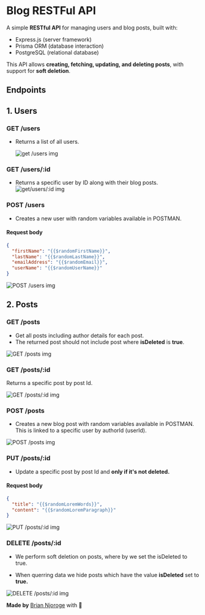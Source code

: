 # Blog RESTFul API

A simple **RESTful API** for managing users and blog posts, built with:

- Express.js (server framework)
- Prisma ORM (database interaction)
- PostgreSQL (relational database)

This API allows **creating, fetching, updating, and deleting posts**, with support for **soft deletion**.

## Endpoints

## 1. Users

### GET /users

- Returns a list of all users.

  ![get /users img](./Assets/get-all-users.PNG)

### GET /users/:id

- Returns a specific user by ID along with their blog posts.
  ![get/users/:id img](./Assets/get-specific-user.PNG)

### POST /users

- Creates a new user with random variables available in POSTMAN.

#### Request body

```json
{
  "firstName": "{{$randomFirstName}}",
  "lastName": "{{$randomLastName}}",
  "emailAddress": "{{$randomEmail}}",
  "userName": "{{$randomUserName}}"
}
```

![POST /users img](./Assets/create-new-user.PNG)

## 2. Posts

### GET /posts

- Get all posts including author details for each post.
- The returned post should not include post where **isDeleted** is **true**.

![GET /posts img](./Assets/get-all-posts.PNG)

### GET /posts/:id

Returns a specific post by post Id.

![GET /posts/:id img](./Assets/get-specific-post.PNG)

### POST /posts

- Creates a new blog post with random variables available in POSTMAN. This is linked to a specific user by authorId (userId).

![POST /posts img](./Assets/create-new-post.PNG)

### PUT /posts/:id

- Update a specific post by post Id and **only if it's not deleted.**

#### Request body

```json
{
  "title": "{{$randomLoremWords}}",
  "content": "{{$randomLoremParagraph}}"
}
```

![PUT /posts/:id img](./Assets/update-specific-post.PNG)

### DELETE /posts/:id

- We perform soft deletion on posts, where by we set the isDeleted to true.

- When querring data we hide posts which have the value **isDeleted** set to **true.**

![DELETE /posts/:id img](./Assets/delete-specific-post.PNG)

**Made by** [Brian Njoroge](https://github.com/briannjoroge) with 💓
